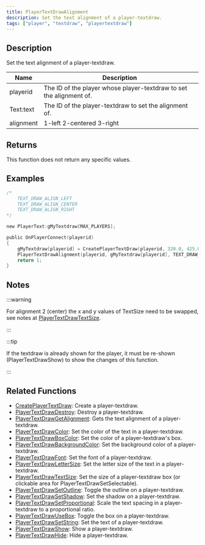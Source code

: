 ```yaml
---
title: PlayerTextDrawAlignment
description: Set the text alignment of a player-textdraw.
tags: ["player", "textdraw", "playertextdraw"]
---
```


<VersionWarn name='feature (player-textdraws)' version='SA-MP 0.3e' />

## Description

Set the text alignment of a player-textdraw.

| Name      | Description                                                         |
| --------- | ------------------------------------------------------------------- |
| playerid  | The ID of the player whose player-textdraw to set the alignment of. |
| Text:text | The ID of the player-textdraw to set the alignment of.              |
| alignment | 1-left 2-centered 3-right                                           |

## Returns

This function does not return any specific values.

## Examples

```c
/*
    TEXT_DRAW_ALIGN_LEFT
    TEXT_DRAW_ALIGN_CENTER
    TEXT_DRAW_ALIGN_RIGHT
*/

new PlayerText:gMyTextdraw[MAX_PLAYERS];

public OnPlayerConnect(playerid)
{
    gMyTextdraw[playerid] = CreatePlayerTextDraw(playerid, 320.0, 425.0, "This is an example textdraw");
    PlayerTextDrawAlignment(playerid, gMyTextdraw[playerid], TEXT_DRAW_ALIGN_CENTER); // Align the textdraw in the center
    return 1;
}
```

## Notes

:::warning

For alignment 2 (center) the x and y values of TextSize need to be swapped, see notes at [PlayerTextDrawTextSize](PlayerTextDrawTextSize).

:::

:::tip

If the textdraw is already shown for the player, it must be re-shown (PlayerTextDrawShow) to show the changes of this function.

:::

## Related Functions

- [CreatePlayerTextDraw](CreatePlayerTextDraw): Create a player-textdraw.
- [PlayerTextDrawDestroy](PlayerTextDrawDestroy): Destroy a player-textdraw.
- [PlayerTextDrawGetAlignment](PlayerTextDrawGetAlignment): Gets the text alignment of a player-textdraw.
- [PlayerTextDrawColor](PlayerTextDrawColor): Set the color of the text in a player-textdraw.
- [PlayerTextDrawBoxColor](PlayerTextDrawBoxColor): Set the color of a player-textdraw's box.
- [PlayerTextDrawBackgroundColor](PlayerTextDrawBackgroundColor): Set the background color of a player-textdraw.
- [PlayerTextDrawFont](PlayerTextDrawFont): Set the font of a player-textdraw.
- [PlayerTextDrawLetterSize](PlayerTextDrawLetterSize): Set the letter size of the text in a player-textdraw.
- [PlayerTextDrawTextSize](PlayerTextDrawTextSize): Set the size of a player-textdraw box (or clickable area for PlayerTextDrawSetSelectable).
- [PlayerTextDrawSetOutline](PlayerTextDrawSetOutline): Toggle the outline on a player-textdraw.
- [PlayerTextDrawSetShadow](PlayerTextDrawSetShadow): Set the shadow on a player-textdraw.
- [PlayerTextDrawSetProportional](PlayerTextDrawSetProportional): Scale the text spacing in a player-textdraw to a proportional ratio.
- [PlayerTextDrawUseBox](PlayerTextDrawUseBox): Toggle the box on a player-textdraw.
- [PlayerTextDrawSetString](PlayerTextDrawSetString): Set the text of a player-textdraw.
- [PlayerTextDrawShow](PlayerTextDrawShow): Show a player-textdraw.
- [PlayerTextDrawHide](PlayerTextDrawHide): Hide a player-textdraw.
